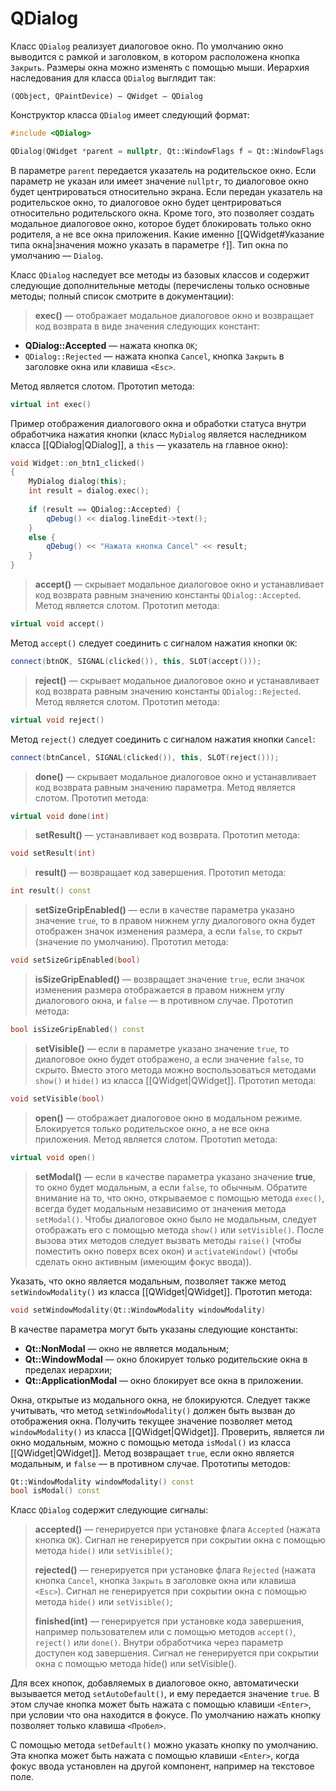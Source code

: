 # QDialog

Класс `QDialog` реализует диалоговое окно. По умолчанию окно выводится с рамкой и заголовком, в котором расположена кнопка `Закрыть`. Размеры окна можно изменять с помощью мыши. Иерархия наследования для класса `QDialog` выглядит так:
```
(QObject, QPaintDevice) — QWidget — QDialog
```

Конструктор класса `QDialog` имеет следующий формат:
```c++
#include <QDialog>

QDialog(QWidget *parent = nullptr, Qt::WindowFlags f = Qt::WindowFlags())
```

В параметре `parent` передается указатель на родительское окно. Если параметр не указан или имеет значение `nullptr`, то диалоговое окно будет центрироваться относительно экрана. Если передан указатель на родительское окно, то диалоговое окно будет центрироваться относительно родительского окна. Кроме того, это позволяет создать модальное диалоговое окно, которое будет блокировать только окно родителя, а не все окна приложения. Какие именно [[QWidget#Указание типа окна|значения можно указать в параметре `f`]]. Тип окна по умолчанию — `Dialog`.

Класс `QDialog` наследует все методы из базовых классов и содержит следующие дополнительные методы (перечислены только основные методы; полный список смотрите в документации):

> **exec()** — отображает модальное диалоговое окно и возвращает код возврата в виде значения следующих констант:
* **QDialog::Accepted** — нажата кнопка `OK`;
* `QDialog::Rejected` — нажата кнопка `Cancel`, кнопка `Закрыть` в заголовке окна или клавиша `<Esc>`.

Метод является слотом. Прототип метода:
```c++
virtual int exec()
```

Пример отображения диалогового окна и обработки статуса внутри обработчика нажатия кнопки (класс `MyDialog` является наследником класса [[QDialog|QDialog]], а `this` — указатель на главное окно):
```c++
void Widget::on_btn1_clicked()
{
	MyDialog dialog(this);
	int result = dialog.exec();
	
	if (result == QDialog::Accepted) {
		qDebug() << dialog.lineEdit->text();
	}
	else {
		qDebug() << "Нажата кнопка Cancel" << result;
	}
}
```

> **accept()** — скрывает модальное диалоговое окно и устанавливает код возврата равным значению константы `QDialog::Accepted`. Метод является слотом. Прототип метода:
```c++
virtual void accept()
```
Метод `accept()` следует соединить с сигналом нажатия кнопки `OK`:
```c++
connect(btnOK, SIGNAL(clicked()), this, SLOT(accept()));
```

> **reject()** — скрывает модальное диалоговое окно и устанавливает код возврата равным значению константы `QDialog::Rejected`. Метод является слотом. Прототип метода:
```c++
virtual void reject()
```

Метод `reject()` следует соединить с сигналом нажатия кнопки `Cancel`:
```c++
connect(btnCancel, SIGNAL(clicked()), this, SLOT(reject()));
```

> **done()** — скрывает модальное диалоговое окно и устанавливает код возврата равным значению параметра. Метод является слотом. Прототип метода:
```c++
virtual void done(int)
```

> **setResult()** — устанавливает код возврата. Прототип метода:
```c++
void setResult(int)
```

> **result()** — возвращает код завершения. Прототип метода:
```c++
int result() const
```

> **setSizeGripEnabled()** — если в качестве параметра указано значение `true`, то в правом нижнем углу диалогового окна будет отображен значок изменения размера, а если `false`, то скрыт (значение по умолчанию). Прототип метода:
```c++
void setSizeGripEnabled(bool)
```

> **isSizeGripEnabled()** — возвращает значение `true`, если значок изменения размера отображается в правом нижнем углу диалогового окна, и `false` — в противном случае. Прототип метода:
```c++
bool isSizeGripEnabled() const
```

> **setVisible()** — если в параметре указано значение `true`, то диалоговое окно будет отображено, а если значение `false`, то скрыто. Вместо этого метода можно воспользоваться методами `show()` и `hide()` из класса [[QWidget|QWidget]]. Прототип метода:
```c++
void setVisible(bool)
```

> **open()** — отображает диалоговое окно в модальном режиме. Блокируется только родительское окно, а не все окна приложения. Метод является слотом. Прототип метода:
```c++
virtual void open()
```

> **setModal()** — если в качестве параметра указано значение **true**, то окно будет модальным, а если `false`, то обычным. Обратите внимание на то, что окно, открываемое с помощью метода `exec()`, всегда будет модальным независимо от значения метода `setModal()`. Чтобы диалоговое окно было не модальным, следует отображать его с помощью метода `show()` или `setVisible()`. После вызова этих методов следует вызвать методы `raise()` (чтобы поместить окно поверх всех окон) и `activateWindow()` (чтобы сделать окно активным (имеющим фокус ввода)).

Указать, что окно является модальным, позволяет также метод `setWindowModality()` из класса [[QWidget|QWidget]]. Прототип метода:
```c++
void setWindowModality(Qt::WindowModality windowModality)
```

В качестве параметра могут быть указаны следующие константы:
* **Qt::NonModal** — окно не является модальным;
* **Qt::WindowModal** — окно блокирует только родительские окна в пределах иерархии;
* **Qt::ApplicationModal** — окно блокирует все окна в приложении.

Окна, открытые из модального окна, не блокируются. Следует также учитывать, что метод `setWindowModality()` должен быть вызван до отображения окна. Получить текущее значение позволяет метод `windowModality()` из класса [[QWidget|QWidget]]. Проверить, является ли окно модальным, можно с помощью метода `isModal()` из класса [[QWidget|QWidget]]. Метод возвращает `true`, если окно является модальным, и `false` — в противном случае. Прототипы методов:
```c++
Qt::WindowModality windowModality() const
bool isModal() const
```

Класс `QDialog` содержит следующие сигналы:

> **accepted()** — генерируется при установке флага `Accepted` (нажата кнопка `OK`). Сигнал не генерируется при сокрытии окна с помощью метода `hide()` или `setVisible()`;
> 
> **rejected()** — генерируется при установке флага `Rejected` (нажата кнопка `Cancel`, кнопка `Закрыть` в заголовке окна или клавиша `<Esc>`). Сигнал не генерируется при сокрытии окна с помощью метода `hide()` или `setVisible()`;
> 
> **finished(int)** — генерируется при установке кода завершения, например пользователем или с помощью методов `accept()`, `reject()` или `done()`. Внутри обработчика через параметр доступен код завершения. Сигнал не генерируется при сокрытии окна с помощью метода hide() или setVisible().

Для всех кнопок, добавляемых в диалоговое окно, автоматически вызывается метод `setAutoDefault()`, и ему передается значение `true`. В этом случае кнопка может быть нажата с помощью клавиши `<Enter>`, при условии что она находится в фокусе. По умолчанию нажать кнопку позволяет только клавиша `<Пробел>`.

С помощью метода `setDefault()` можно указать кнопку по умолчанию. Эта кнопка может быть нажата с помощью клавиши `<Enter>`, когда фокус ввода установлен на другой компонент, например на текстовое поле.

